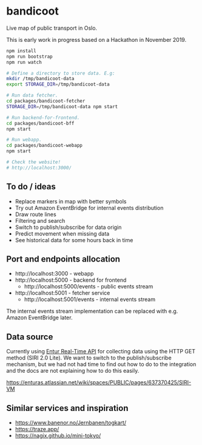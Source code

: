 # bandicoot

Live map of public transport in Oslo.

This is early work in progress based on a Hackathon in November 2019.

```bash
npm install
npm run bootstrap
npm run watch

# Define a directory to store data. E.g:
mkdir /tmp/bandicoot-data
export STORAGE_DIR=/tmp/bandicoot-data

# Run data fetcher.
cd packages/bandicoot-fetcher
STORAGE_DIR=/tmp/bandicoot-data npm start

# Run backend-for-frontend.
cd packages/bandicoot-bff
npm start

# Run webapp.
cd packages/bandicoot-webapp
npm start

# Check the website!
# http://localhost:3000/
```

## To do / ideas

- Replace markers in map with better symbols
- Try out Amazon EventBridge for internal events distribution
- Draw route lines
- Filtering and search
- Switch to publish/subscribe for data origin
- Predict movement when missing data
- See historical data for some hours back in time

## Port and endpoints allocation

- http://localhost:3000 - webapp
- http://localhost:5000 - backend for frontend
  - http://localhost:5000/events - public events stream
- http://localhost:5001 - fetcher service
  - http://localhost:5001/events - internal events stream

The internal events stream implementation can be replaced with e.g.
Amazon EventBridge later.

## Data source

Currently using [Entur Real-Time API](https://developer.entur.org/pages-real-time-api)
for collecting data using the HTTP GET method (SIRI 2.0 Lite). We want to
switch to the publish/subscribe mechanism, but we had not had
time to find out how to do to the integration and the docs are
not explaining how to do this easily.

https://enturas.atlassian.net/wiki/spaces/PUBLIC/pages/637370425/SIRI-VM

## Similar services and inspiration

- https://www.banenor.no/Jernbanen/togkart/
- https://traze.app/
- https://nagix.github.io/mini-tokyo/
